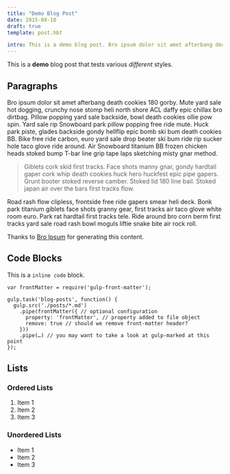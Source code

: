 ```yaml
---
title: "Demo Blog Post"
date: 2015-04-10
draft: true
template: post.hbt

intro: This is a demo blog post. Bro ipsum dolor sit amet afterbang death cookies 180 gorby. Mute yard sale hot dogging, crunchy nose stomp heli north shore ACL daffy epic chillax bro dirtbag.
---
```


This is a **demo** blog post that tests various *different* styles.

## Paragraphs

Bro ipsum dolor sit amet afterbang death cookies 180 gorby. Mute yard sale hot dogging, crunchy nose stomp heli north shore ACL daffy epic chillax bro dirtbag. Pillow popping yard sale backside, bowl death cookies ollie pow spin. Yard sale rip Snowboard park pillow popping free ride mute. Huck park piste, glades backside gondy hellflip epic bomb ski bum death cookies BB. Bike free ride carbon, euro yard sale drop beater ski bum ride rip sucker hole taco glove ride around. Air Snowboard titanium BB frozen chicken heads stoked bump T-bar line grip tape laps sketching misty gnar method.

> Giblets cork skid first tracks. Face shots manny gnar, gondy hardtail gaper cork whip death cookies huck hero huckfest epic pipe gapers. Grunt booter stoked reverse camber. Stoked lid 180 line bail. Stoked japan air over the bars first tracks flow.

Road rash flow clipless, frontside free ride gapers smear heli deck. Bonk park titanium giblets face shots granny gear, first tracks air taco glove white room euro. Park rat hardtail first tracks tele. Ride around bro corn berm first tracks yard sale road rash bowl moguls liftie snake bite air rock roll.

Thanks to [Bro Ipsum](http://www.broipsum.com/) for generating this content.

## Code Blocks

This is a `inline code` block.

	var frontMatter = require('gulp-front-matter');

	gulp.task('blog-posts', function() {
	  gulp.src('./posts/*.md')
	    .pipe(frontMatter({ // optional configuration
	      property: 'frontMatter', // property added to file object
	      remove: true // should we remove front-matter header?
	    }))
	    .pipe(…) // you may want to take a look at gulp-marked at this point
	});

## Lists

### Ordered Lists

1. Item 1
1. Item 2
1. Item 3

### Unordered Lists

* Item 1
* Item 2
* Item 3
